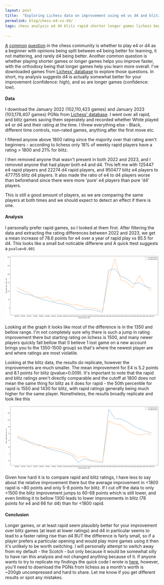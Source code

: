 ```yaml
---
layout: post
title:  "Exploring Lichess data on improvement using e4 vs d4 and blitz vs rapid"
permalink: blog/chess-e4-vs-d4/
tags: chess analysis e4 d4 blitz rapid shorter longer games lichess beginners

---
```





[A](https://www.reddit.com/r/chess/comments/fv5b5u/e4_vs_d4_for_beginner/) [common](https://www.reddit.com/r/chess/comments/xdebcs/thoughts_on_playing_e4_and_d4_as/) [question](https://www.chessable.com/discussion/thread/23473/1e4-vs-1d4-/23486/) in the chess community is whether to play e4 or d4 as a beginner with opinions being split between e4 being better for learning, it not mattering, and rarely d4 being better. Another common question is whether playing shorter games or longer games helps you improve faster, with the orthodoxy being that longer games help you learn more overall. I've downloaded games from [Lichess' database](https://database.lichess.org/) to explore those questions. In short, my analysis suggests d4 is actually somewhat better for your improvement (confidence: high), and so are longer games (confidence: low).


#### Data

I download the January 2022 (102,110,423 games) and January 2023 (103,178,407 games) PGNs from [Lichess' database](https://database.lichess.org/). I went over all rapid, and blitz games saving them seperately and recorded whether White played e4 or d4 and their rating at the time. I threw everything else - Black, different time controls, non-rated games, anything after the first move etc. 

I filtered anyone above 1800 rating since the majority over that rating aren't beginners - according to lichess only 18% of weekly rapid players have a rating > 1800 and 21% for blitz.

I then removed anyone that wasn't present in both 2022 and 2023, and I removed anyone that had player both e4 and d4. This left me with 125447 e4 rapid players and 22274 d4 rapid players, and 950477 blitz e4 players to 477755 blitz d4 players. It also made the ratio of e4 to d4 players worse than beforehand since there were more 'pure' e4 players than pure 'd4' players.

This is still a good amount of players, as we are comparing the same players at both times and we should expect to detect an effect if there is one.


#### Analysis

I personally prefer rapid games, so I looked at them first. After filtering the data and extracting the rating differences between 2022 and 2023, we get a mean increase of 78.6 points for e4 over a year of rapid play vs 85.5 for d4. This looks like a small but noticable differene and A quick ttest suggests a `pvalue=0.001` 

<div style="text-align: center;"><img class="img-fluid" src='/static/chess/e4_d4_rapid.png'></div>

Looking at the graph it looks like most of the difference is in the 1350 and bellow range. I'm not completely sure why there is such a jump in rating improvement there but starting rating on lichess is 1500, and many newer players quickly fall bellow that (I believe 1 lost game on a new account brings you to the 1350-1500 group) so that's where the newest player are and where ratings are most violatile.

Looking at the blitz data, the results do replicate, however the improvements are much smaller. The mean improvement for E4 is 5.2 points and 8.1 points for blitz (pvalue=0.009). It's important to note that the rapid and blitz ratings aren't directly comparable and the cutoff at 1800 does not mean the same thing for blitz as it does for rapid - the 50th percentile for rapid is 1550 and 1430 for blitz, with rapid ratings generally being much higher for the same player. Nonetheless, the results broadly replicate and look like this

<div style="text-align: center;"><img class="img-fluid" src='/static/chess/e4_d4_blitz.png'></div>

Given how hard it is to compare rapid and blitz ratings, I have less to say about the relative improvement there but the average improvement in <1800 rapid is ~80 points and only 5-8 points for blitz. If I cut off the data to only <1500 the blitz improvement jumps to 60-68 points which is still lower, and even limiting it to bellow 1300 leads to lower improvements in blitz (78 points for e4 and 66 for d4) than for <1800 rapid.


#### Conclusion

Longer games, or at least rapid seem plausibly better for your improvement over blitz games (at least at lower ratings) and d4 in particular seems to lead to a faster rating rise than d4 BUT the difference is fairly small, so if a player prefers a particular opening and would play more games using it then it's unlikely to be worth switching. I will personally attempt to switch away from my default - the Scotch - but only because it would be somewhat silly to have ran this analysis and not changed anything because of it. If anyone wants to try to replicate my findings the quick code I wrote is [here](https://github.com/Tenoke/e4_d4_analysis), however, you'll need to download the PGNs from lichess as a month's worth is ~200gb uncompressed and hard to share. Let me know if you get different results or spot any mistakes.




